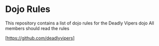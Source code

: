 Dojo Rules
==========

This repository contains a list of dojo rules for the Deadly Vipers dojo
All members should read the rules

[https://github.com/deadlyvipers]


